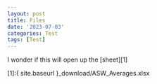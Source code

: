 ```yaml
---
layout: post
title: Files
date: '2023-07-03'
categories: Test
tags: [Test]
---
```


I wonder if this will open up the [sheet][1]

[1]:{ site.baseurl }_download/ASW_Averages.xlsx
